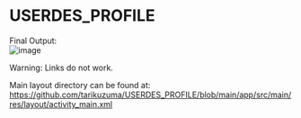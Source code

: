 # USERDES_PROFILE

Final Output:<br />
![image](https://github.com/tarikuzuma/USERDES_PROFILE/assets/83963273/ac32364d-e799-40d9-9640-7cd32f463d3d)

Warning: Links do not work.

Main layout directory can be found at: https://github.com/tarikuzuma/USERDES_PROFILE/blob/main/app/src/main/res/layout/activity_main.xml
